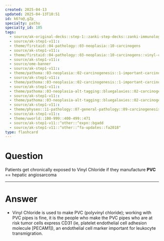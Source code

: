 ```yaml
---
created: 2025-04-13
updated: 2025-04-13T10:51
id: k6?o@,gZp_
specialty: patho
specialty_id: 105
tags:
  - source/ak-original-decks::step-1::zanki-step-decks::zanki-immunology-+-general-pathology::pathoma-chapter-3-(neoplasia)
  - source/ak-step1-v11::
  - theme/firstaid::04-pathology::03-neoplasia::10-carcinogens
  - source/ak-step1-v11::
  - theme/firstaid::04-pathology::03-neoplasia::10-carcinogens::vinyl-chloride
  - source/ak-step1-v11::
  - source/ome-banner
  - source/ak-step1-v11::
  - theme/pathoma::03-neoplasia::02-carcinogenesis::1-important-carcinogens
  - source/ak-step1-v11::
  - theme/pathoma::03-neoplasia::02-carcinogenesis::1-important-carcinogens::table-3.2-important-carcinogens::chemicals
  - source/ak-step1-v11::
  - theme/pathoma::03-neoplasia-alt-tagging::bluegalaxies::02-carcinogenesis::1-important-carcinogens
  - source/ak-step1-v11::
  - theme/pathoma::03-neoplasia-alt-tagging::bluegalaxies::02-carcinogenesis::1-important-carcinogens::chemicals
  - source/ak-step1-v11::
  - theme/physeo::11-pathology::07-general-pathology::09-carcinogenesis
  - source/ak-step1-v11::
  - theme/uworld::100-999::400-499::471
  - source/ak-step1-v11::^other::^expn::bgadd
  - source/ak-step1-v11::^other::^fa-updates::fa2018"
type: flashcard
---
```


# Question
Patients get chronically exposed to Vinyl Chloride if they manufacture **PVC** == hepatic angiosarcoma

---

# Answer
- Vinyl Chloride is used to make PVC (polyvinyl chloride); working with PVC pipes is fine, it is the people who make the PVC pipes who are at risk   tumor cells express CD31 (ie, platelet endothelial cell adhesion molecule [PECAM1]), an endothelial cell marker important for leukocyte transmigration.